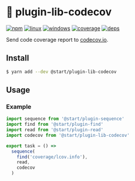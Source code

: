 # 💯 plugin-lib-codecov

[![npm](https://img.shields.io/npm/v/@start/plugin-lib-codecov.svg?style=flat-square)](https://www.npmjs.com/package/@start/plugin-lib-codecov) [![linux](https://img.shields.io/travis/deepsweet/start/master.svg?label=linux&style=flat-square)](https://travis-ci.org/deepsweet/start) [![windows](https://img.shields.io/appveyor/ci/deepsweet/start/master.svg?label=windows&style=flat-square)](https://ci.appveyor.com/project/deepsweet/start) [![coverage](https://img.shields.io/codecov/c/github/deepsweet/start/master.svg?style=flat-square)](https://codecov.io/github/deepsweet/start) [![deps](https://david-dm.org/deepsweet/start.svg?path=packages/plugin-lib-codecov&style=flat-square)](https://david-dm.org/deepsweet/start?path=packages/plugin-lib-codecov)

Send code coverage report to [codecov.io](https://codecov.io/).

## Install

```sh
$ yarn add --dev @start/plugin-lib-codecov
```

## Usage

### Example

```js
import sequence from '@start/plugin-sequence'
import find from '@start/plugin-find'
import read from '@start/plugin-read'
import codecov from '@start/plugin-lib-codecov'

export task = () =>
  sequence(
    find('coverage/lcov.info'),
    read,
    codecov
  )
```

